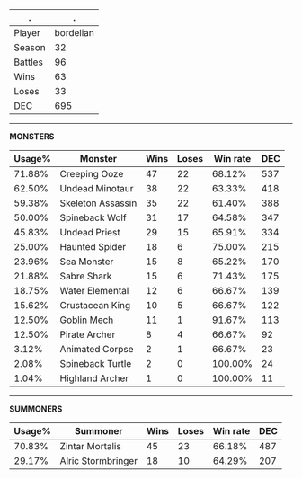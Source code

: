 .|.
|-|-
Player|bordelian
Season|32
Battles|96
Wins|63
Loses|33
DEC|695

---
**MONSTERS**

Usage%|Monster|Wins|Loses|Win rate|DEC|
-|-|-|-|-|-|
71.88%|Creeping Ooze|47|22|68.12%|537|
62.50%|Undead Minotaur|38|22|63.33%|418|
59.38%|Skeleton Assassin|35|22|61.40%|388|
50.00%|Spineback Wolf|31|17|64.58%|347|
45.83%|Undead Priest|29|15|65.91%|334|
25.00%|Haunted Spider|18|6|75.00%|215|
23.96%|Sea Monster|15|8|65.22%|170|
21.88%|Sabre Shark|15|6|71.43%|175|
18.75%|Water Elemental|12|6|66.67%|139|
15.62%|Crustacean King|10|5|66.67%|122|
12.50%|Goblin Mech|11|1|91.67%|113|
12.50%|Pirate Archer|8|4|66.67%|92|
3.12%|Animated Corpse|2|1|66.67%|23|
2.08%|Spineback Turtle|2|0|100.00%|24|
1.04%|Highland Archer|1|0|100.00%|11|

---
**SUMMONERS**

Usage%|Summoner|Wins|Loses|Win rate|DEC|
-|-|-|-|-|-|
70.83%|Zintar Mortalis|45|23|66.18%|487|
29.17%|Alric Stormbringer|18|10|64.29%|207|
